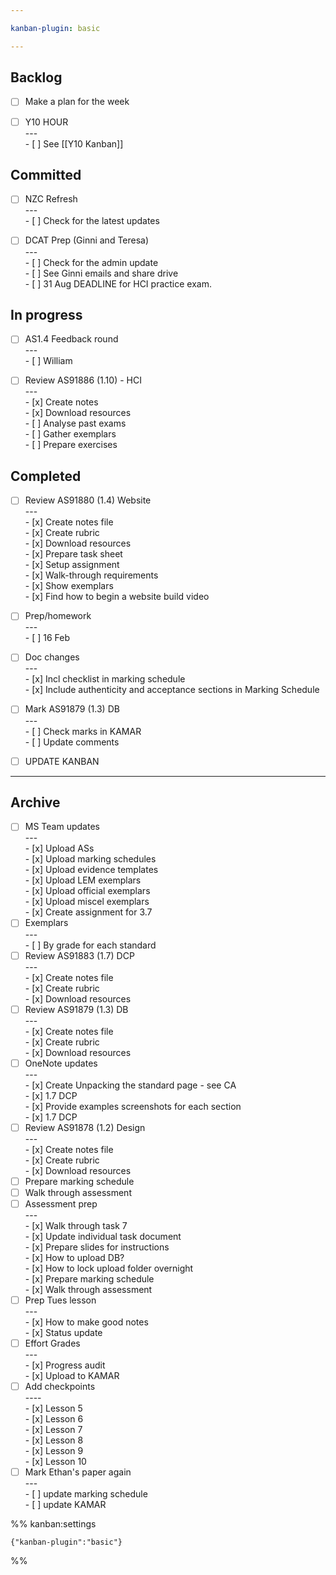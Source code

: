 ```yaml
---

kanban-plugin: basic

---
```


## Backlog

- [ ] Make a plan for the week
- [ ] Y10 HOUR<br>---<br>- [ ] See [[Y10 Kanban]]


## Committed

- [ ] NZC Refresh<br>---<br>- [ ] Check for the latest updates
- [ ] DCAT Prep (Ginni and Teresa)<br>---<br>- [ ] Check for the admin update<br>- [ ] See Ginni emails and share drive<br>- [ ] 31 Aug DEADLINE for HCI practice exam.


## In progress

- [ ] AS1.4 Feedback round<br>---<br>- [ ] William
- [ ] Review AS91886 (1.10) - HCI<br>---<br>- [x] Create notes<br>- [x] Download resources<br>- [ ] Analyse past exams<br>- [ ] Gather exemplars<br>- [ ] Prepare exercises


## Completed

- [ ] Review AS91880 (1.4) Website<br>---<br>- [x] Create notes file<br>- [x] Create rubric<br>- [x] Download resources<br>- [x] Prepare task sheet<br>- [x] Setup assignment<br>- [x] Walk-through requirements<br>- [x] Show exemplars<br>- [x] Find how to begin a website build video
- [ ] Prep/homework<br>---<br>- [ ] 16 Feb
- [ ] Doc changes<br>---<br>- [x] Incl checklist in marking schedule<br>- [x] Include authenticity and acceptance sections in Marking Schedule
- [ ] Mark AS91879 (1.3) DB<br>---<br>- [ ] Check marks in KAMAR<br>- [ ] Update comments
- [ ] UPDATE KANBAN


***

## Archive

- [ ] MS Team updates<br>---<br>- [x] Upload ASs<br>- [x] Upload marking schedules<br>- [x] Upload evidence templates<br>- [x] Upload LEM exemplars<br>- [x] Upload official exemplars<br>- [x] Upload miscel exemplars<br>- [x] Create assignment for 3.7
- [ ] Exemplars<br>---<br>- [ ] By grade for each standard
- [ ] Review AS91883 (1.7) DCP<br>---<br>- [x] Create notes file<br>- [x] Create rubric<br>- [x] Download resources
- [ ] Review AS91879 (1.3) DB<br>---<br>- [x] Create notes file<br>- [x] Create rubric<br>- [x] Download resources
- [ ] OneNote updates<br>---<br>- [x] Create Unpacking the standard page - see CA<br>	- [x] 1.7 DCP<br>- [x] Provide examples screenshots for each section<br>	- [x] 1.7 DCP
- [ ] Review AS91878 (1.2) Design<br>---<br>- [x] Create notes file<br>- [x] Create rubric<br>- [x] Download resources
- [ ] Prepare marking schedule
- [ ] Walk through assessment
- [ ] Assessment prep<br>---<br>- [x] Walk through task 7<br>- [x] Update individual task document<br>- [x] Prepare slides for instructions<br>- [x] How to upload DB?<br>- [x] How to lock upload folder overnight<br>- [x] Prepare marking schedule<br>- [x] Walk through assessment
- [ ] Prep Tues lesson<br>---<br>- [x] How to make good notes<br>- [x] Status update
- [ ] Effort Grades<br>---<br>- [x] Progress audit<br>- [x] Upload to KAMAR
- [ ] Add checkpoints<br>----<br>- [x] Lesson 5<br>- [x] Lesson 6<br>- [x] Lesson 7<br>- [x] Lesson 8<br>- [x] Lesson 9<br>- [x] Lesson 10
- [ ] Mark Ethan's paper again<br>---<br>- [ ] update marking schedule<br>- [ ] update KAMAR

%% kanban:settings
```
{"kanban-plugin":"basic"}
```
%%